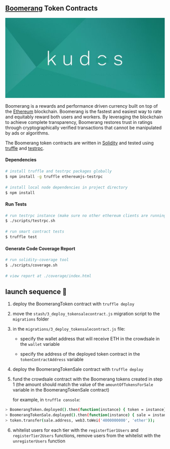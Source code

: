 ## [Boomerang][boomerang] Token Contracts

![Boomerang](boomerang.jpg)

Boomerang is a rewards and performance driven currency built on top of the [Ethereum][ethereum] blockchain. Boomerang is the fastest and easiest way to rate and equitably reward both users and workers. By leveraging the blockchain to achieve complete transparency, Boomerang restores trust in ratings through cryptographically verified transactions that cannot be manipulated by ads or algorithms.

The Boomerang token contracts are written in [Solidity][solidity] and tested using [truffle][truffle] and [testrpc][testrpc].

#### Dependencies

```bash
# install truffle and testrpc packages globally
$ npm install -g truffle ethereumjs-testrpc

# install local node dependencies in project directory
$ npm install
```

#### Run Tests

```bash
# run testrpc instance (make sure no other ethereum clients are running)
$ ./scripts/testrpc.sh

# run smart contract tests
$ truffle test
```

#### Generate Code Coverage Report

```bash
# run solidity-coverage tool
$ ./scripts/coverage.sh

# view report at ./coverage/index.html
```

## launch sequence 🚀

1. deploy the BoomerangToken contract with `truffle deploy`

2. move the `stash/3_deploy_tokensalecontract.js` migration script to the `migrations` folder

3. in the `migrations/3_deploy_tokensalecontract.js` file:

   - specify the wallet address that will receive ETH in the crowdsale in the `wallet` variable

   - specify the address of the deployed token contract in the `tokenContractAddress` variable

4. deploy the BoomerangTokenSale contract with `truffle deploy`

5. fund the crowdsale contract with the Boomerang tokens created in step 1 (the amount should match the value of the `amountOfTokensForSale` variable in the BoomerangTokenSale contract)

   for example, in `truffle console`:
```bash
> BoomerangToken.deployed().then(function(instance) { token = instance});
> BoomerangTokenSale.deployed().then(function(instance) { sale = instance});
> token.transfer(sale.address, web3.toWei('4000000000', 'ether'));
```

6. whitelist users for each tier with the `registerTier1Users` and `registerTier2Users` functions, remove users from the whitelist with the `unregisterUsers` function


[boomerang]: https://www.boomerangproject.com/
[ethereum]: https://www.ethereum.org/

[solidity]: https://solidity.readthedocs.io/en/develop/
[truffle]: http://truffleframework.com/
[testrpc]: https://github.com/ethereumjs/testrpc
